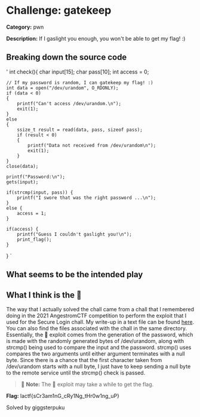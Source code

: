 # Challenge: gatekeep

**Category:** pwn

**Description:** If I gaslight you enough, you won't be able to get my flag! :)

## Breaking down the source code
'
int check(){
    char input[15];
    char pass[10];
    int access = 0;

    // If my password is random, I can gatekeep my flag! :)
    int data = open("/dev/urandom", O_RDONLY);
    if (data < 0)
    {
        printf("Can't access /dev/urandom.\n");
        exit(1);
    }
    else
    {
        ssize_t result = read(data, pass, sizeof pass);
        if (result < 0)
        {
            printf("Data not received from /dev/urandom\n");
            exit(1);
        }
    }
    close(data);

    printf("Password:\n");
    gets(input);

    if(strcmp(input, pass)) {
        printf("I swore that was the right password ...\n");
    }
    else {
        access = 1;
    }

    if(access) {
        printf("Guess I couldn't gaslight you!\n");
        print_flag();
    }
}
`

## What seems to be the intended play

## What I think is the :cheese:

The way that I actually solved the chall came from a chall that I remembered doing in the 2021 AngestromCTF competition to perform the exploit that I used for the Secure Login chall. My write-up in a text file can be found [here](https://github.com/giggsterpuku/CTF-Writeups/blob/main/angstromCTF/2021/Secure_Login/Secure_Login.txt). You can also find the files associated with the chall in the same directory. Essentially, the 🧀 exploit comes from the generation of the password, which is made with the randomly generated bytes of /dev/urandom, along with strcmp() being used to compare the input and the password. strcmp() uses compares the two arguments until either argument terminates with a null byte. Since there is a chance that the first character taken from /dev/urandom starts with a null byte, I just have to keep sending a null byte to the remote service until the strcmp() check is passed.

> 📝 **Note:** The 🧀 exploit may take a while to get the flag.

**Flag:** lactf{sCr3am1nG_cRy1Ng_tHr0w1ng_uP}

Solved by giggsterpuku
